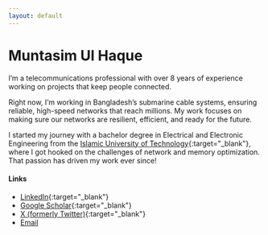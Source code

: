 ```yaml
---
layout: default
---
```


# Muntasim Ul Haque

I’m a telecommunications professional with over 8 years of experience working on projects that keep people connected. 

Right now, I’m working in Bangladesh’s submarine cable systems, ensuring reliable, high-speed networks that reach millions. My work focuses on making sure our networks are resilient, efficient, and ready for the future.
            
I started my journey with a bachelor degree in Electrical and Electronic Engineering from the [Islamic University of Technology](https://www.iutoic-dhaka.edu/){:target="_blank"}, where I got hooked on the challenges of network and memory optimization. That passion has driven my work ever since!
                
#### Links  

- [LinkedIn](https://www.linkedin.com/in/muntasimulhaque/){:target="_blank"}  
- [Google Scholar](https://scholar.google.com/citations?hl=en&user=qsD8a0MAAAAJ&view_op=list_works&sortby=pubdate){:target="_blank"}  
- [X (formerly Twitter)](https://x.com/muntasimulhaque){:target="_blank"}  
- [Email](mailto:muntasim.haque@gmail.com)